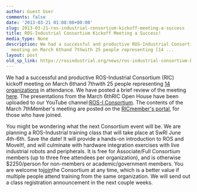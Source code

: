 ```yaml
---
author: Guest User
comments: false
date: '2013-03-21 01:08:00+00:00'
slug: 2013-03-21-ros-industrial-consortium-kickoff-meeting-a-success
title: ROS-Industrial Consortium Kickoff Meeting a Success!
media_type: None
description: We had a successful and productive ROS-Industrial Consortium (RIC) kickoff
  meeting on March 6thand 7thwith 25 people representing [14 ...
layout: post
old_sp_link: https://rosindustrial.org/news/ros-industrial-consortium-kickoff-meeting-a-success
---
```


We had a successful and productive ROS-Industrial Consortium (RIC) kickoff meeting on March 6thand 7thwith 25 people representing [14 organizations](/ric-kickoff-meeting-attendees) in attendance. We have posted a brief review of the meeting [here](/ric/kickoff). The presentations from the March 6thRIC Open House have been uploaded to our YouTube channel:[ROS-I Consortium](http://www.youtube.com/channel/UCXyGVRiCwUMc1gav-G7z2ew?feature=mhee). The contents of the March 7thMember's meeting are posted on the [RICmember's portal](http://rosindustrial.org/ric/login), for those who have joined.

You might be wondering what the next Consortium event will be. We are planning a ROS-Industrial training class that will take place at SwRI June 4th-6th. Save the date! It will provide a hands-on introduction to ROS and MoveIt!, and will culminate with hardware integration exercises with live industrial robots and peripherals. It is free for Associate/Full Consortium members (up to three free attendees per organization), and is otherwise $2250/person for non-members or academic/government members. You are welcome to[join](/ric/join)the Consortium at any time, which is a better value if multiple people attend training from the same organization. We will send out a class registration announcement in the next couple weeks.


